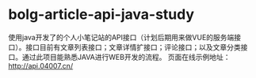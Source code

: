 # bolg-article-api-java-study
使用java开发了的个人小笔记站的API接口（计划后期用来做VUE的服务端接口）。接口目前有文章列表接口；文章详情扩接口；评论接口；以及文章分类接口。通过此项目能熟悉JAVA进行WEB开发的流程。
页面在线示例地址：http://api.04007.cn/
